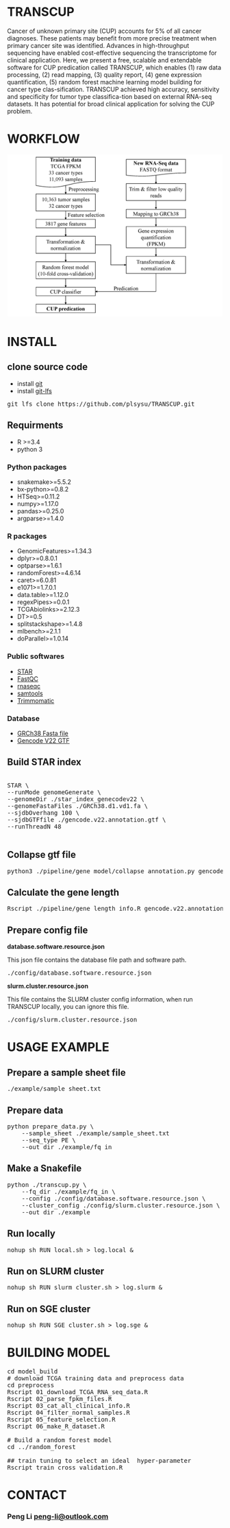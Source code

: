 # TRANSCUP

Cancer of unknown primary site (CUP) accounts for 5% of all cancer diagnoses. These patients may benefit from more precise treatment when primary cancer site was identified. Advances in high-throughput sequencing have enabled cost-effective sequencing the transcriptome for clinical application. Here, we present a free, scalable and extendable software for CUP predication called TRANSCUP, which enables (1) raw data processing, (2) read mapping, (3) quality report, (4) gene expression quantification, (5) random forest machine learning model building for cancer type clas-sification. TRANSCUP achieved high accuracy, sensitivity and specificity for tumor type classifica-tion based on external RNA-seq datasets. It has potential for broad clinical application for solving the CUP problem.

# WORKFLOW
![](./doc/workflow.png)


# INSTALL
## clone source code 
* install [git](https://git-scm.com/)
* install [git-lfs](https://github.com/git-lfs/git-lfs)
<pre>
git lfs clone https://github.com/plsysu/TRANSCUP.git
</pre>

## Requirments
* R >=3.4
* python 3
### Python packages

* snakemake>=5.5.2
* bx-python>=0.8.2
* HTSeq>=0.11.2
* numpy>=1.17.0
* pandas>=0.25.0
* argparse>=1.4.0


### R packages
* GenomicFeatures>=1.34.3
* dplyr>=0.8.0.1
* optparse>=1.6.1
* randomForest>=4.6.14
* caret>=6.0.81
* e1071>=1.7.0.1
* data.table>=1.12.0
* regexPipes>=0.0.1
* TCGAbiolinks>=2.12.3
* DT>=0.5
* splitstackshape>=1.4.8
* mlbench>=2.1.1
* doParallel>=1.0.14

### Public softwares
* [STAR](https://github.com/alexdobin/STAR/archive/2.6.1c.tar.gz)
* [FastQC](https://www.bioinformatics.babraham.ac.uk/projects/fastqc/fastqc_v0.11.8.zip)
* [rnaseqc](https://github.com/broadinstitute/rnaseqc/releases/download/v2.3.4/rnaseqc.v2.3.4.linux.gz)
* [samtools](https://github.com/samtools/samtools/releases/download/1.9/samtools-1.9.tar.bz2)
* [Trimmomatic](http://www.usadellab.org/cms/uploads/supplementary/Trimmomatic/Trimmomatic-0.39.zip)

### Database
* [GRCh38 Fasta file](https://api.gdc.cancer.gov/data/254f697d-310d-4d7d-a27b-27fbf767a834)
* [Gencode V22 GTF](https://api.gdc.cancer.gov/data/25aa497c-e615-4cb7-8751-71f744f9691f)




## Build STAR index
<pre>

STAR \
--runMode genomeGenerate \
--genomeDir ./star_index_genecodev22 \
--genomeFastaFiles ./GRCh38.d1.vd1.fa \
--sjdbOverhang 100 \
--sjdbGTFfile ./gencode.v22.annotation.gtf \
--runThreadN 48

</pre>


## Collapse gtf file

<pre>
python3 ./pipeline/gene_model/collapse_annotation.py gencode.v22.annotation.gtf gencode.v22.annotation.collapse.gtf
</pre>


## Calculate the gene length

<pre>
Rscript ./pipeline/gene_length_info.R gencode.v22.annotation.gtf gene_length_genecode_v22.tsv
</pre>


## Prepare config file

**database.software.resource.json**

This json file contains the database file path and software path.
<pre>
./config/database.software.resource.json
</pre>


**slurm.cluster.resource.json**

This file contains the SLURM cluster config information, when run TRANSCUP locally, you can ignore this file.
<pre>
./config/slurm.cluster.resource.json
</pre>


# USAGE EXAMPLE

## Prepare a sample sheet file

<pre>
./example/sample_sheet.txt
</pre>


## Prepare data
<pre>
python prepare_data.py \
	--sample_sheet ./example/sample_sheet.txt
	--seq_type PE \
	--out_dir ./example/fq_in
</pre>

## Make a Snakefile

<pre>
python ./transcup.py \
	--fq_dir ./example/fq_in \
	--config ./config/database.software.resource.json \
	--cluster_config ./config/slurm.cluster.resource.json \
	--out_dir ./example
</pre>

## Run locally
<pre>
nohup sh RUN_local.sh > log.local &
</pre>


## Run on SLURM cluster
<pre>
nohup sh RUN_slurm_cluster.sh > log.slurm &
</pre>

## Run on SGE cluster
<pre>
nohup sh RUN_SGE_cluster.sh > log.sge &
</pre>

# BUILDING MODEL
<pre>
cd model_build
# download TCGA training data and preprocess data
cd preprocess
Rscript 01_download_TCGA_RNA_seq_data.R
Rscript 02_parse_fpkm_files.R
Rscript 03_cat_all_clinical_info.R
Rscript 04_filter_normal_samples.R
Rscript 05_feature_selection.R
Rscript 06_make_R_dataset.R

# Build a random forest model
cd ../random_forest

## train tuning to select an ideal  hyper-parameter
Rscript train_cross_validation.R
</pre>

# CONTACT
### **Peng Li** <peng-li@outlook.com>

